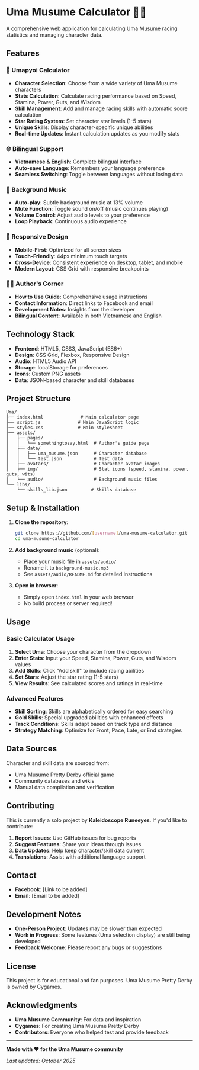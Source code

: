 # Uma Musume Calculator 🐎✨

A comprehensive web application for calculating Uma Musume racing statistics and managing character data.

## Features

### 🏁 Umapyoi Calculator
- **Character Selection**: Choose from a wide variety of Uma Musume characters
- **Stats Calculation**: Calculate racing performance based on Speed, Stamina, Power, Guts, and Wisdom
- **Skill Management**: Add and manage racing skills with automatic score calculation
- **Star Rating System**: Set character star levels (1-5 stars)
- **Unique Skills**: Display character-specific unique abilities
- **Real-time Updates**: Instant calculation updates as you modify stats

### 🌐 Bilingual Support
- **Vietnamese & English**: Complete bilingual interface
- **Auto-save Language**: Remembers your language preference
- **Seamless Switching**: Toggle between languages without losing data

### 🎵 Background Music
- **Auto-play**: Subtle background music at 13% volume
- **Mute Function**: Toggle sound on/off (music continues playing)
- **Volume Control**: Adjust audio levels to your preference
- **Loop Playback**: Continuous audio experience

### 📱 Responsive Design
- **Mobile-First**: Optimized for all screen sizes
- **Touch-Friendly**: 44px minimum touch targets
- **Cross-Device**: Consistent experience on desktop, tablet, and mobile
- **Modern Layout**: CSS Grid with responsive breakpoints

### 👨‍💻 Author's Corner
- **How to Use Guide**: Comprehensive usage instructions
- **Contact Information**: Direct links to Facebook and email
- **Development Notes**: Insights from the developer
- **Bilingual Content**: Available in both Vietnamese and English

## Technology Stack

- **Frontend**: HTML5, CSS3, JavaScript (ES6+)
- **Design**: CSS Grid, Flexbox, Responsive Design
- **Audio**: HTML5 Audio API
- **Storage**: localStorage for preferences
- **Icons**: Custom PNG assets
- **Data**: JSON-based character and skill databases

## Project Structure

```
Uma/
├── index.html              # Main calculator page
├── script.js              # Main JavaScript logic
├── styles.css             # Main stylesheet
├── assets/
│   ├── pages/
│   │   └── somethingtosay.html  # Author's guide page
│   ├── data/
│   │   ├── uma_musume.json      # Character database
│   │   └── test.json            # Test data
│   ├── avatars/                 # Character avatar images
│   ├── img/                     # Stat icons (speed, stamina, power, guts, wits)
│   └── audio/                   # Background music files
└── libs/
    └── skills_lib.json         # Skills database
```

## Setup & Installation

1. **Clone the repository**:
   ```bash
   git clone https://github.com/[username]/uma-musume-calculator.git
   cd uma-musume-calculator
   ```

2. **Add background music** (optional):
   - Place your music file in `assets/audio/`
   - Rename it to `background-music.mp3`
   - See `assets/audio/README.md` for detailed instructions

3. **Open in browser**:
   - Simply open `index.html` in your web browser
   - No build process or server required!

## Usage

### Basic Calculator Usage
1. **Select Uma**: Choose your character from the dropdown
2. **Enter Stats**: Input your Speed, Stamina, Power, Guts, and Wisdom values
3. **Add Skills**: Click "Add skill" to include racing abilities
4. **Set Stars**: Adjust the star rating (1-5 stars)
5. **View Results**: See calculated scores and ratings in real-time

### Advanced Features
- **Skill Sorting**: Skills are alphabetically ordered for easy searching
- **Gold Skills**: Special upgraded abilities with enhanced effects
- **Track Conditions**: Skills adapt based on track type and distance
- **Strategy Matching**: Optimize for Front, Pace, Late, or End strategies

## Data Sources

Character and skill data are sourced from:
- Uma Musume Pretty Derby official game
- Community databases and wikis
- Manual data compilation and verification

## Contributing

This is currently a solo project by **Kaleidoscope Runeeyes**. If you'd like to contribute:

1. **Report Issues**: Use GitHub issues for bug reports
2. **Suggest Features**: Share your ideas through issues
3. **Data Updates**: Help keep character/skill data current
4. **Translations**: Assist with additional language support

## Contact

- **Facebook**: [Link to be added]
- **Email**: [Email to be added]

## Development Notes

- **One-Person Project**: Updates may be slower than expected
- **Work in Progress**: Some features (Uma selection display) are still being developed
- **Feedback Welcome**: Please report any bugs or suggestions

## License

This project is for educational and fan purposes. Uma Musume Pretty Derby is owned by Cygames.

## Acknowledgments

- **Uma Musume Community**: For data and inspiration
- **Cygames**: For creating Uma Musume Pretty Derby
- **Contributors**: Everyone who helped test and provide feedback

---

**Made with ❤️ for the Uma Musume community**

*Last updated: October 2025*